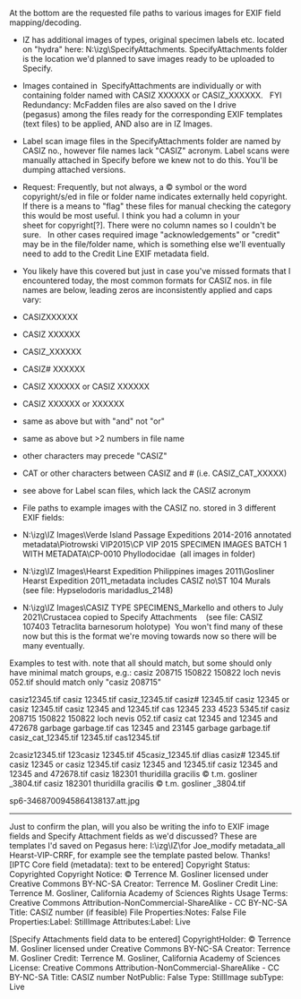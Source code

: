 At the bottom are the requested file paths to various images for EXIF field mapping/decoding.

-   IZ has additional images of types, original specimen labels etc. located on "hydra" 
    here: N:\izg\SpecifyAttachments. SpecifyAttachments folder is the location we'd planned to save images 
    ready to be uploaded to Specify.

-   Images contained in  SpecifyAttachments are individually or with containing folder named with CASIZ XXXXXX or CASIZ_XXXXXX.   FYI Redundancy: McFadden files are also saved on the I drive (pegasus) among the files ready for the corresponding EXIF templates (text files) to be applied, AND also are in IZ Images.  
-   Label scan image files in the SpecifyAttachments folder are named by CASIZ no., however file names lack "CASIZ" acronym. Label scans were manually attached in Specify before we knew not to do this. You'll be dumping attached versions.

-   Request: Frequently, but not always, a © symbol or the word copyright/s/ed in file or folder name indicates externally held copyright. If there is a means to "flag" these files for manual checking the category this would be most useful. I think you had a column in your sheet for copyright[?]. There were no column names so I couldn't be sure.   In other cases required image "acknowledgements" or "credit" may be in the file/folder name, which is something else we'll eventually need to add to the Credit Line EXIF metadata field.

-   You likely have this covered but just in case you've missed formats that I encountered today, the most common formats for CASIZ nos. in file names are below, leading zeros are inconsistently applied and caps vary:

-   CASIZXXXXXX
-   CASIZ XXXXXX
-   CASIZ_XXXXXX
-   CASIZ# XXXXXX
-   CASIZ XXXXXX or CASIZ XXXXXX
-   CASIZ XXXXXX or XXXXXX
-   same as above but with "and" not "or"
-   same as above but >2 numbers in file name
-   other characters may precede "CASIZ"
-   CAT or other characters between CASIZ and # (i.e. CASIZ_CAT_XXXXX)
-   see above for Label scan files, which lack the CASIZ acronym

-   File paths to example images with the CASIZ no. stored in 3 different EXIF fields:

-   N:\izg\IZ Images\Verde Island Passage Expeditions 2014-2016 annotated metadata\Piotrowski VIP2015\CP VIP 2015 SPECIMEN IMAGES BATCH 1 WITH METADATA\CP-0010 Phyllodocidae  (all images in folder)

-   N:\izg\IZ Images\Hearst Expedition Philippines images 2011\Gosliner Hearst Expedition 2011_metadata includes CASIZ no\ST 104 Murals  (see file: Hypselodoris maridadlus_2148)

-   N:\izg\IZ Images\CASIZ TYPE SPECIMENS_Markello and others to July 2021\Crustacea copied to Specify Attachments    (see file: CASIZ 107403 Tetraclita barnesorum holotype)  You won't find many of these now but this is the format we're moving towards now so there will be many eventually.

Examples to test with. note that all should match, but some should only have minimal match groups,
e.g.:
casiz 208715 150822 150822 loch nevis 052.tif
should match only "casiz 208715"


casiz12345.tif
casiz 12345.tif
casiz_12345.tif
casiz# 12345.tif
casiz 12345 or casiz 12345.tif
casiz 12345 and 12345.tif
cas 12345 233 4523 5345.tif
casiz 208715 150822 150822 loch nevis 052.tif
casiz cat 12345 and 12345 and 472678 garbage garbage.tif
cas 12345 and 23145 garbage garbage.tif
casiz_cat_12345.tif
12345.tif
cas12345.tif

2casiz12345.tif
123casiz 12345.tif
45casiz_12345.tif
dlias casiz# 12345.tif
casiz 12345 or casiz 12345.tif
casiz 12345 and 12345.tif
casiz 12345 and 12345 and 472678.tif
casiz 182301 thuridilla gracilis © t.m. gosliner _3804.tif
casiz 182301 thuridilla gracilis © t.m. gosliner _3804.tif

sp6-3468700945864138137.att.jpg


------

Just to confirm the plan, will you also be writing the info to EXIF image fields and Specify Attachment 
fields as we'd discussed? These are templates I'd saved on Pegasus here: 
I:\izg\IZ\for Joe_modify metadata_all Hearst-VIP-CRRF, for example see the template pasted below.
Thanks! 
[IPTC Core field (metadata): text to be entered]
Copyright Status:  Copyrighted
Copyright Notice:  © Terrence M. Gosliner licensed under Creative Commons BY-NC-SA
Creator: Terrence M. Gosliner
Credit Line: Terrence M. Gosliner, California Academy of Sciences
Rights Usage Terms: Creative Commons Attribution-NonCommercial-ShareAlike - CC BY-NC-SA
Title: CASIZ number (if feasible)
File Properties:Notes:  False
File Properties:Label:  StillImage
Attributes:Label:  Live

[Specify Attachments field data to be entered]
CopyrightHolder: © Terrence M. Gosliner licensed under Creative Commons BY-NC-SA
Creator: Terrence M. Gosliner
Credit: Terrence M. Gosliner, California Academy of Sciences
License: Creative Commons Attribution-NonCommercial-ShareAlike - CC BY-NC-SA
Title: CASIZ number
NotPublic: False
Type: StillImage
subType: Live 
